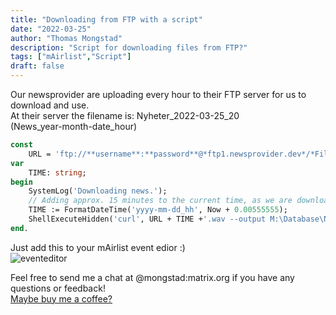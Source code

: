 ```yaml
---
title: "Downloading from FTP with a script"
date: "2022-03-25"
author: "Thomas Mongstad"
description: "Script for downloading files from FTP?"
tags: ["mAirlist","Script"]
draft: false
--- 
```

Our newsprovider are uploading every hour to their FTP server for us to download and use.  
At their server the filename is: Nyheter_2022-03-25_20  
(News_year-month-date_hour)

``` pascal
const  
    URL = 'ftp://**username**:**password**@*ftp1.newsprovider.dev*/*Filename_*';
var
    TIME: string;
begin
    SystemLog('Downloading news.');
    // Adding approx. 15 minutes to the current time, as we are downloading at 10 minutes to the hour.
    TIME := FormatDateTime('yyyy-mm-dd_hh', Now + 0.00555555);
    ShellExecuteHidden('curl', URL + TIME +'.wav --output M:\Database\Nyheter\nyheter.wav');
end.    
```
Just add this to your mAirlist event edior :)  
![eventeditor](https://www.mongstad.dev/images/event-editor-news.png)  

Feel free to send me a chat at @mongstad:matrix.org if you have any questions or feedback!  
[Maybe buy me a coffee?](https://www.buymeacoffee.com/mongstad) 
